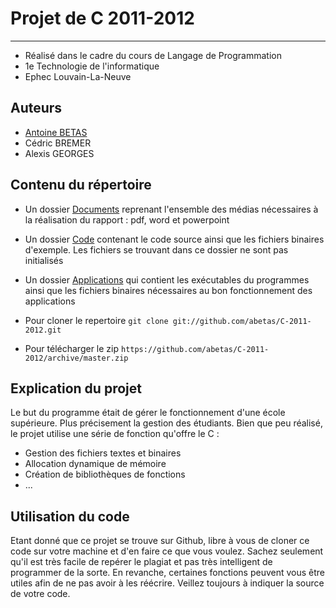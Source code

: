 ﻿# Projet de C 2011-2012 #
----------------

* Réalisé dans le cadre du cours de Langage de Programmation
* 1e Technologie de l'informatique
* Ephec Louvain-La-Neuve

## Auteurs ##

* [Antoine BETAS](https://github.com/abetas)
* Cédric BREMER
* Alexis GEORGES

## Contenu du répertoire ##

* Un dossier [Documents](https://github.com/abetas/C-2011-2012/tree/master/Documents) reprenant l'ensemble des médias nécessaires à la réalisation du rapport : pdf, word et powerpoint
* Un dossier [Code](https://github.com/abetas/C-2011-2012/tree/master/Code) contenant le code source ainsi que les fichiers binaires d'exemple. Les fichiers se trouvant dans ce dossier ne sont pas initialisés
* Un dossier [Applications](https://github.com/abetas/C-2011-2012/tree/master/Applications) qui contient les exécutables du programmes ainsi que les fichiers binaires nécessaires au bon fonctionnement des applications

* Pour cloner le repertoire `git clone git://github.com/abetas/C-2011-2012.git`
* Pour télécharger le zip `https://github.com/abetas/C-2011-2012/archive/master.zip`

## Explication du projet ##

Le but du programme était de gérer le fonctionnement d'une école supérieure. Plus précisement la gestion des étudiants. Bien que peu réalisé, le projet utilise une série de fonction qu'offre le C :

* Gestion des fichiers textes et binaires
* Allocation dynamique de mémoire
* Création de bibliothèques de fonctions
* ...

## Utilisation du code ##

Etant donné que ce projet se trouve sur Github, libre à vous de cloner ce code sur votre machine et d'en faire ce que vous voulez. Sachez seulement qu'il est très facile de repérer le plagiat et pas très intelligent de programmer de la sorte. En revanche, certaines fonctions peuvent vous être utiles afin de ne pas avoir à les réécrire. Veillez toujours à indiquer la source de votre code.
